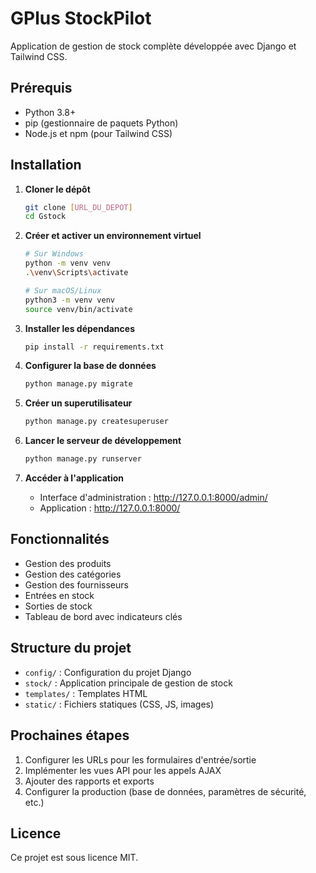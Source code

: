 # GPlus StockPilot

Application de gestion de stock complète développée avec Django et Tailwind CSS.

## Prérequis

- Python 3.8+
- pip (gestionnaire de paquets Python)
- Node.js et npm (pour Tailwind CSS)

## Installation

1. **Cloner le dépôt**
   ```bash
   git clone [URL_DU_DEPOT]
   cd Gstock
   ```

2. **Créer et activer un environnement virtuel**
   ```bash
   # Sur Windows
   python -m venv venv
   .\venv\Scripts\activate
   
   # Sur macOS/Linux
   python3 -m venv venv
   source venv/bin/activate
   ```

3. **Installer les dépendances**
   ```bash
   pip install -r requirements.txt
   ```

4. **Configurer la base de données**
   ```bash
   python manage.py migrate
   ```

5. **Créer un superutilisateur**
   ```bash
   python manage.py createsuperuser
   ```

6. **Lancer le serveur de développement**
   ```bash
   python manage.py runserver
   ```

7. **Accéder à l'application**
   - Interface d'administration : http://127.0.0.1:8000/admin/
   - Application : http://127.0.0.1:8000/

## Fonctionnalités

- Gestion des produits
- Gestion des catégories
- Gestion des fournisseurs
- Entrées en stock
- Sorties de stock
- Tableau de bord avec indicateurs clés

## Structure du projet

- `config/` : Configuration du projet Django
- `stock/` : Application principale de gestion de stock
- `templates/` : Templates HTML
- `static/` : Fichiers statiques (CSS, JS, images)

## Prochaines étapes

1. Configurer les URLs pour les formulaires d'entrée/sortie
2. Implémenter les vues API pour les appels AJAX
3. Ajouter des rapports et exports
4. Configurer la production (base de données, paramètres de sécurité, etc.)

## Licence

Ce projet est sous licence MIT.
